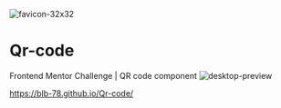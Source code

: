 ![favicon-32x32](https://user-images.githubusercontent.com/119733584/226170705-aa6c7d53-6e66-4721-b483-19ca8b767af1.png)

# Qr-code
Frontend Mentor  Challenge | QR code component
![desktop-preview](https://user-images.githubusercontent.com/119733584/226170358-5ad50ae7-a93a-4d42-b86f-2312a431fd94.jpg)

https://blb-78.github.io/Qr-code/
